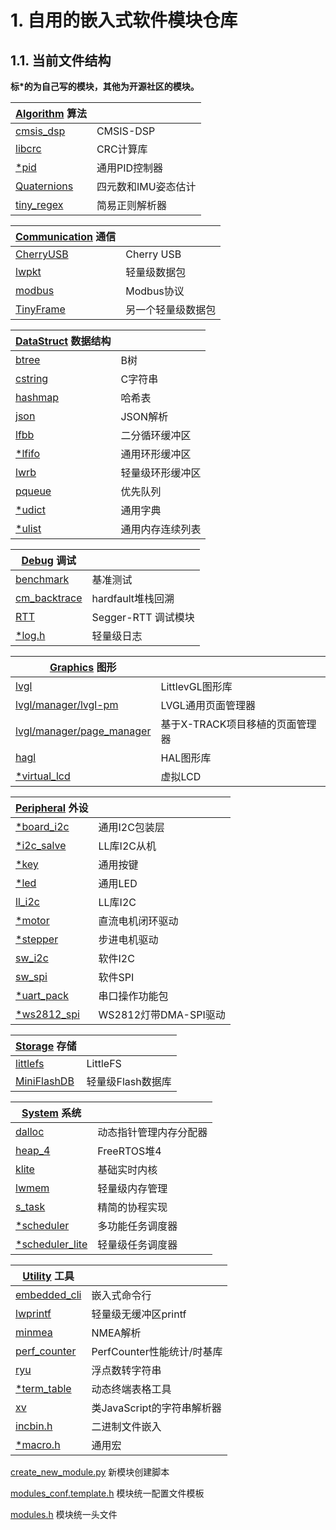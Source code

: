 # 1. 自用的嵌入式软件模块仓库

## 1.1. 当前文件结构

**标*的为自己写的模块，其他为开源社区的模块。**

| [Algorithm](./algorithm) 算法 ||
|-------|-------|
| [cmsis_dsp](./algorithm/cmsis_dsp) | CMSIS-DSP |
| [libcrc](./algorithm/libcrc) | CRC计算库 |
| [*pid](./algorithm/pid) | 通用PID控制器 |
| [Quaternions](./algorithm/quaternion) | 四元数和IMU姿态估计 |
| [tiny_regex](./algorithm/tiny_regex)|  简易正则解析器 |

| [Communication](./communication) 通信 ||
|-------|-------|
| [CherryUSB](./communication/cherryusb) | Cherry USB |
| [lwpkt](./communication/lwpkt) | 轻量级数据包 |
| [modbus](./communication/modbus) | Modbus协议 |
| [TinyFrame](./communication/tinyframe) | 另一个轻量级数据包 |

| [DataStruct](./datastruct) 数据结构 ||
|-------|-------|
| [btree](./datastruct/btree) | B树 |
| [cstring](./datastruct/cstring) | C字符串 |
| [hashmap](./datastruct/hashmap) | 哈希表 |
| [json](./datastruct/json) | JSON解析 |
| [lfbb](./datastruct/lfbb) | 二分循环缓冲区 |
| [*lfifo](./datastruct/lfifo) | 通用环形缓冲区 |
| [lwrb](./datastruct/lwrb) | 轻量级环形缓冲区 |
| [pqueue](./datastruct/pqueue) | 优先队列 |
| [*udict](./datastruct/udict) | 通用字典 |
| [*ulist](./datastruct/ulist) | 通用内存连续列表 |

| [Debug](./debug) 调试 ||
|-------|-------|
| [benchmark](./debug/benchmark) | 基准测试 |
| [cm_backtrace](./debug/cm_backtrace) | hardfault堆栈回溯 |
| [RTT](./debug/rtt) | Segger-RTT 调试模块 |
| [*log.h](./debug/log.h) | 轻量级日志 |

| [Graphics](./graphics) 图形 ||
|-------|-------|
| [lvgl](./graphics/lvgl) | LittlevGL图形库 |
| [lvgl/manager/lvgl-pm](./graphics/lvgl/manager/lvgl-pm) | LVGL通用页面管理器 |
| [lvgl/manager/page_manager](./graphics/lvgl/manager/page_manager) | 基于X-TRACK项目移植的页面管理器 |
| [hagl](./graphics/hagl) | HAL图形库 |
| [*virtual_lcd](./graphics/virtual_lcd) | 虚拟LCD |

| [Peripheral](./peripheral) 外设 ||
|-------|-------|
| [*board_i2c](./peripheral/board_i2c) | 通用I2C包装层 |
| [*i2c_salve](./peripheral/i2c_slave) | LL库I2C从机 |
| [*key](./peripheral/key) | 通用按键 |
| [*led](./peripheral/led) | 通用LED |
| [ll_i2c](./peripheral/ll_i2c) | LL库I2C |
| [*motor](./peripheral/motor) | 直流电机闭环驱动 |
| [*stepper](./peripheral/stepper) | 步进电机驱动 |
| [sw_i2c](./peripheral/sw_i2c) | 软件I2C |
| [sw_spi](./peripheral/sw_spi) | 软件SPI |
| [*uart_pack](./peripheral/uart_pack) | 串口操作功能包 |
| [*ws2812_spi](./peripheral/ws2812_spi) | WS2812灯带DMA-SPI驱动 |

| [Storage](./storage) 存储 ||
|-------|-------|
| [littlefs](./storage/littlefs) | LittleFS |
| [MiniFlashDB](./storage/miniflashdb) | 轻量级Flash数据库 |

| [System](./system) 系统 ||
|-------|-------|
| [dalloc](./system/dalloc) | 动态指针管理内存分配器 |
| [heap_4](./system/heap_4) | FreeRTOS堆4 |
| [klite](./system/klite) | 基础实时内核 |
| [lwmem](./system/lwmem) | 轻量级内存管理 |
| [s_task](./system/s_task) | 精简的协程实现 |
| [*scheduler](./system/scheduler) | 多功能任务调度器 |
| [*scheduler_lite](./system/scheduler_lite) | 轻量级任务调度器 |

| [Utility](./utility) 工具 ||
|-------|-------|
| [embedded_cli](./utility/embedded_cli) | 嵌入式命令行 |
| [lwprintf](./utility/lwprintf) | 轻量级无缓冲区printf |
| [minmea](./utility/minmea) | NMEA解析 |
| [perf_counter](./utility/perf_counter) | PerfCounter性能统计/时基库 |
| [ryu](./utility/ryu) | 浮点数转字符串 |
| [*term_table](./utility/term_table) | 动态终端表格工具 |
| [xv](./utility/xv) | 类JavaScript的字符串解析器 |
| [incbin.h](./utility/incbin.h) | 二进制文件嵌入 |
| [*macro.h](./utility/macro.h) | 通用宏 |

[create_new_module.py](./create_new_module.py) 新模块创建脚本

[modules_conf.template.h](./modules_conf.template.h) 模块统一配置文件模板

[modules.h](./modules.h) 模块统一头文件
